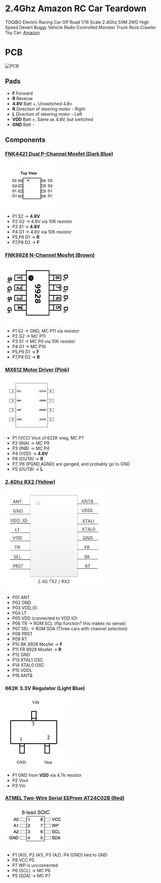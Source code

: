 # 2.4Ghz Amazon RC Car Teardown
TOQIBO Electric Racing Car Off Road 1/16 Scale 2.4Ghz 50M 2WD High Speed Desert Buggy Vehicle Radio Controlled Monster Truck Rock Crawler Toy Car: [Amazon](https://www.amazon.com/gp/product/B071X95KBF)


# PCB
![PCB](car_pcb_annotated.png)



## Pads ##
- **F** Forward
- **R** Reverse
- **4.8V** Batt +, Unswitched 4.8v
- **R** Direction of steering motor - Right
- **L** Direction of steering motor - Left
- **VDD**  Batt +, Same as 4.8V, but switched
- **GND**  Batt -


## Components ##


### [FNK4421 Dual P-Channel Mosfet (Dark Blue)](FNK4421.pdf)

![FNK4421](FNK4421.png)

- P1 S2 -> **4.8V**
- P2 G2 -> 4.8V via 10K resistor
- P3 S1 -> **4.8V**
- P4 G1 -> 4.8V via 10K resistor
- P5,P6 D1 -> **R**
- P7,P8 D2 -> **F**



### [FNK9928 N-Channel Mosfet (Brown)](FNK9928.pdf)

![FNK9928](FNK9928.png)

- P1 S2 -> GND, MC P11 via resistor
- P2 G2 -> MC P11
- P3 S1 -> MC P0 via 10K resistor
- P4 G1 -> MC P10
- P5,P6 D1 -> **F**
- P7,P8 D2 -> **R**


### [MX612 Motor Driver (Pink)](http://pdf.datasheetbank.com/datasheet-download/ETC/191016.pdf)

![MX612](MX612.png)



- P1 (VCC) Vout of 622K vreg, MC P?
- P2 (INA) -> MC P9
- P3 (INB) -> MC P4
- P4 (VDD) -> **4.8V**
- P8 (OUTA) -> **R**
- P7, P6 (PGND,AGND) are ganged, and probably go to GND
- P5 (OUTB) -> **L**

### [2.4Ghz RX2 (Yellow)](2_4GRX2.pdf)


![2_4GRX2](2_4GRX2.png)


- P01 ANT
- P02 GND
- P03 VDD_IO
- P04 LT
- P05 VDD (connected to VDD IO)
- P06 TR -> ROM SCL  (flip function? this makes no sense)
- P07 SEL -> ROM SDA (Three cars with channel selection)
- P08 PRST
- P09 RT
- P10 BK 9928 Mosfet -> **F**
- P11 FR 9928 Mosfet -> **R**
- P12 GND
- P13 XTAL1 OSC
- P14 XTAL0 OSC
- P15 VDDL
- P16 ANTB




### 662K 3.3V Regulator (Light Blue)
![662K](662K.png)


- P1 GND from **VDD** via 4.7k resistor
- P2 Vout
- P3 Vin


### [ATMEL Two-Wire Serial EEProm AT24C02B (Red)](AT24C02B.pdf)

![AT24C02B](AT24C02B.png)

  - P1 (A0), P2 (A1), P3 (A2), P4 (GND) tied to GND
  - P8 VCC P5
  - P7 WP is unconnected
  - P6 (SCL) -> MC P6
  - P5 (SDA) -> MC P7





